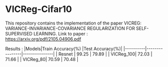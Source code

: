 # VICReg-Cifar10
This repository contains the implementation of the paper VICREG: VARIANCE-INVARIANCE-COVARIANCE REGULARIZATION FOR SELF-SUPERVISED LEARNING. 
Link to paper : https://arxiv.org/pdf/2105.04906.pdf

Results :
|Models|Train Accuracy(%) |Test Accuracy(%)|
|----------|----------------|---------------|
| Resnet |      99.25       |    79.89     |
| VICReg_100|   72.03       |    71.66     |
| VICReg_80|    70.59       |    70.48     |      
